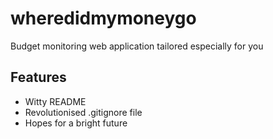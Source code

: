 # wheredidmymoneygo

Budget monitoring web application tailored especially for you

## Features

- Witty README
- Revolutionised .gitignore file
- Hopes for a bright future
